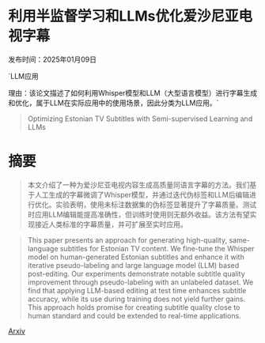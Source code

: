 # 利用半监督学习和LLMs优化爱沙尼亚电视字幕

发布时间：2025年01月09日

`LLM应用

理由：该论文描述了如何利用Whisper模型和LLM（大型语言模型）进行字幕生成和优化，属于LLM在实际应用中的使用场景，因此分类为LLM应用。`

> Optimizing Estonian TV Subtitles with Semi-supervised Learning and LLMs

# 摘要

> 本文介绍了一种为爱沙尼亚电视内容生成高质量同语言字幕的方法。我们基于人工生成的字幕微调了Whisper模型，并通过迭代伪标签和LLM后编辑进行优化。实验表明，使用未标注数据集的伪标签显著提升了字幕质量。测试时应用LLM编辑能提高准确性，但训练时使用则无额外收益。该方法有望实现接近人类标准的字幕质量，并可扩展至实时应用。

> This paper presents an approach for generating high-quality, same-language subtitles for Estonian TV content. We fine-tune the Whisper model on human-generated Estonian subtitles and enhance it with iterative pseudo-labeling and large language model (LLM) based post-editing. Our experiments demonstrate notable subtitle quality improvement through pseudo-labeling with an unlabeled dataset. We find that applying LLM-based editing at test time enhances subtitle accuracy, while its use during training does not yield further gains. This approach holds promise for creating subtitle quality close to human standard and could be extended to real-time applications.

[Arxiv](https://arxiv.org/abs/2501.05234)